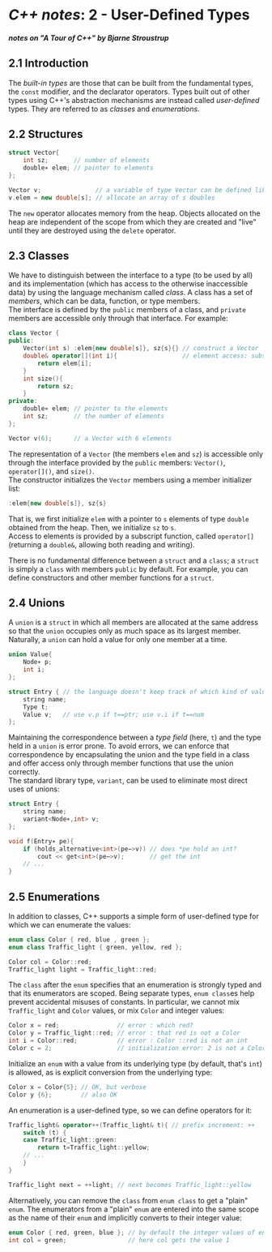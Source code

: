 # _C++ notes_: 2 - User-Defined Types
##### notes on "A Tour of C++" by Bjarne Stroustrup

## 2.1 Introduction

The _built-in types_ are those that can be built from the fundamental types, the `const` modifier, and the declarator operators. Types built out of other types using C++'s abstraction mechanisms are instead called _user-defined_ types. They are referred to as _classes_ and _enumerations_.

## 2.2 Structures

```cpp
struct Vector{
    int sz;       // number of elements
    double∗ elem; // pointer to elements
};

Vector v;               // a variable of type Vector can be defined like this
v.elem = new double[s]; // allocate an array of s doubles
```
The `new` operator allocates memory from the heap. Objects allocated on the heap are independent of the scope from which they are created and "live" until they are destroyed using the `delete` operator.

## 2.3 Classes

We have to distinguish between the interface to a type (to be used by all) and its implementation (which has access to the otherwise inaccessible data) by using the language mechanism called _class_. A class has a set of _members_, which can be data, function, or type members.\
The interface is defined by the `public` members of a class, and `private` members are accessible only through that interface. For example:
```cpp
class Vector {
public:
    Vector(int s) :elem{new double[s]}, sz{s}{} // construct a Vector
    double& operator[](int i){                  // element access: subscripting
        return elem[i];
    }
    int size(){
        return sz;
    }
private:
    double∗ elem; // pointer to the elements
    int sz;       // the number of elements
};

Vector v(6);      // a Vector with 6 elements
```
The representation of a `Vector` (the members `elem` and `sz`) is accessible only through the interface provided by the `public` members: `Vector()`, `operator[]()`, and `size()`.\
The constructor initializes the `Vector` members using a member initializer list:
```cpp
:elem{new double[s]}, sz{s}
```
That is, we first initialize `elem` with a pointer to `s` elements of type `double` obtained from the heap. Then, we initialize `sz` to `s`.\
Access to elements is provided by a subscript function, called `operator[]` (returning a `double&`, allowing both reading and writing).

There is no fundamental difference between a `struct` and a `class`; a `struct` is simply a `class` with members `public` by default. For example, you can define constructors and other member functions for a `struct`.

## 2.4 Unions

A `union` is a `struct` in which all members are allocated at the same address so that the `union` occupies only as much space as its largest member. Naturally, a `union` can hold a value for only one member at a time.
```cpp
union Value{
    Node∗ p;
    int i;
};

struct Entry { // the language doesn't keep track of which kind of value is held by a union, so the programmer must do that
    string name;
    Type t;
    Value v;   // use v.p if t==ptr; use v.i if t==num
};
```
Maintaining the correspondence between a _type field_ (here, `t`) and the type held in a `union` is error prone. To avoid errors, we can enforce that correspondence by encapsulating the union and the type field in a class and offer access only through member functions that use the union correctly.\
The standard library type, `variant`, can be used to eliminate most direct uses of unions:
```cpp
struct Entry {
    string name;
    variant<Node∗,int> v;
};

void f(Entry∗ pe){
    if (holds_alternative<int>(pe−>v)) // does *pe hold an int?
        cout << get<int>(pe−>v);       // get the int
    // ...
}
```

## 2.5 Enumerations

In addition to classes, C++ supports a simple form of user-defined type for which we can enumerate the values:
```cpp
enum class Color { red, blue , green };
enum class Traffic_light { green, yellow, red };

Color col = Color::red;
Traffic_light light = Traffic_light::red;
```
The `class` after the `enum` specifies that an enumeration is strongly typed and that its enumerators are scoped. Being separate types, `enum class`es help prevent accidental misuses of constants. In particular, we cannot mix `Traffic_light` and `Color` values, or mix `Color` and integer values:
```cpp
Color x = red;                // error : which red?
Color y = Traffic_light::red; // error : that red is not a Color
int i = Color::red;           // error : Color ::red is not an int
Color c = 2;                  // initialization error: 2 is not a Color
```
Initialize an `enum` with a value from its underlying type (by default, that's `int`) is allowed, as is explicit conversion from the underlying type:
```cpp
Color x = Color{5}; // OK, but verbose
Color y {6};        // also OK
```
An enumeration is a user-defined type, so we can define operators for it:
```cpp
Traffic_light& operator++(Traffic_light& t){ // prefix increment: ++
    switch (t) {
    case Traffic_light::green:
        return t=Traffic_light::yellow;
    // ...
    }
}

Traffic_light next = ++light; // next becomes Traffic_light::yellow
```
Alternatively, you can remove the `class` from `enum class` to get a "plain" `enum`. The enumerators from a "plain" `enum` are entered into the same scope as the name of their `enum` and implicitly converts to their integer value:
```cpp
enum Color { red, green, blue }; // by default the integer values of enumerators start with 0
int col = green;                 // here col gets the value 1
```
